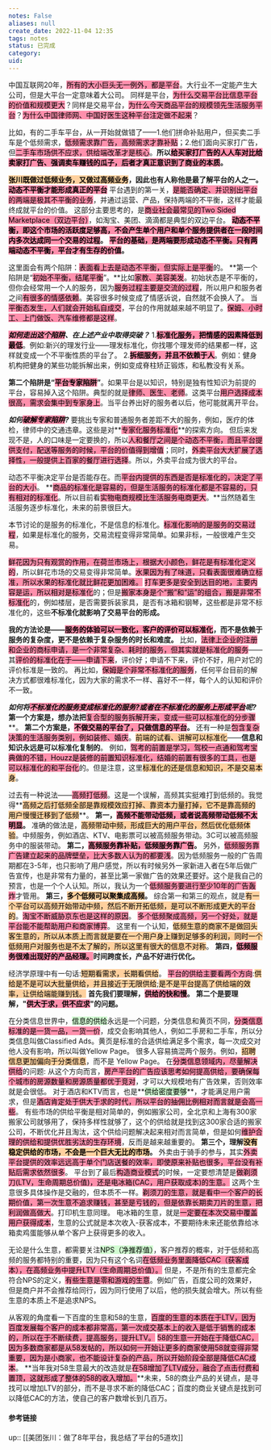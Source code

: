 ```yaml
---
notes: False
aliases: null
create_date: 2022-11-04 12:35
tags: notes
status: 已完成
category: 
uid: 
---
```


中国互联网20年，<mark style="background: #FF5582A6;">所有的大小巨头无一例外，都是平台</mark>。大行业不一定能产生大公司，但是大平台一定意味着大公司。
同样是平台，<mark style="background: #FF5582A6;">为什么交易平台比信息平台的价值和规模更大</mark>？同样是交易平台，<mark style="background: #FF5582A6;">为什么今天商品平台的规模领先生活服务平台</mark>？<mark style="background: #FF5582A6;">为什么中国律师网、中国好医生这种平台注定做不起来</mark>？

比如，有的二手车平台，从一开始就做错了——1.他们拼命补贴用户，但买卖二手车是个低频需求，<mark style="background: #FF5582A6;">低频需求靠广告，高频需求才靠补贴</mark>；2.他们面向买家打广告，但<mark style="background: #FF5582A6;">二手车市场供不应求，供给端改革才是核心</mark>。**所以<mark style="background: #FF5582A6;">给买家打广告的人人车对比给卖家打广告、强调卖车赚钱的瓜子，后者才真正意识到了商业的本质</mark>。**

**<mark style="background: #FFB86CA6;">张川既做过低频业务，又做过高频业务</mark>，因此也有人称他是最了解平台的人之一。**
 **<mark style="background: #FF5582A6;">动态不平衡才能形成真正的平台</mark>**
平台遇到的第一关，<mark style="background: #FF5582A6;">是能否确定、并识别出平台的两端是极其不平衡的业务</mark>，并通过运营、产品，保持两端的不平衡，这样才能最终成就平台的价值。
这部分主要思考的，是<mark style="background: #FF5582A6;">商业社会最常见的Two Sided Marketplace（双边平台）</mark>，如淘宝、美团、滴滴都是典型的双边平台。
**<mark style="background: #FF5582A6;">动态不平衡，即这个市场的活跃度足够高，不会产生单个用户和单个服务提供者在一段时间内多次达成同一个交易的过程</mark>。**
**<mark style="background: #FF5582A6;">平台的基础，是两端要形成动态不平衡。只有两端动态不平衡，平台才有生存的价值</mark>。**

这里面会有两个陷阱：<mark style="background: #FF5582A6;">表面看上去是动态不平衡，但实际上是平衡</mark>的。
**第一个陷阱是“<mark style="background: #FF5582A6;">初始不平衡，结尾平衡</mark>”。**比如<mark style="background: #FF5582A6;">家教、美容美发</mark>。初始状态是不平衡的，但你会经常用一个人的服务，因为<mark style="background: #FF5582A6;">服务过程主要是交流的过程</mark>，所以用户和服务者之间<mark style="background: #FF5582A6;">有很多的情感依赖</mark>。美容很多时候变成了情感诉说，自然就不会换人了。
当<mark style="background: #FF5582A6;">平衡态发生，人们就会开始私自成交</mark>，平台的作用就越来越不明显了。<mark style="background: #FF5582A6;">保姆、小时工、上门做饭、汽车维修都是这样</mark>。

_**<mark style="background: #FF5582A6;">如何走出这个陷阱</mark>、在上述产业中取得突破？**_
1.**<mark style="background: #FF5582A6;">标准化服务，把情感的因素降低到最低</mark>**。例如:新兴的理发行业——理发标准化，你找哪个理发师的结果都一样，这样就变成一个不平衡性质的平台了。
2.**<mark style="background: #FF5582A6;">拆细服务，并且不依赖于人</mark>**。例如：健身机构把健身的某些功能拆解出来，例如变成脊柱矫正锻炼，和私教没有关系。

**第二个陷阱是“<mark style="background: #FF5582A6;">平台专家陷阱</mark>”**。如果平台是以知识，特别是独有性知识为前提的平台，容易掉入这个陷阱。典型的就是<mark style="background: #FF5582A6;">律师、医生、老师</mark>。这类平台<mark style="background: #FF5582A6;">用户选择成本很高，需求会集中到专家身上</mark>。当平台养出好的服务者以后，他可能就离开平台。

**_如何<mark style="background: #FF5582A6;">破解专家陷阱</mark>?_**
要挑出专家和普通服务者差距不大的服务，例如，医疗的体检，律师中的交通违章。这些是对**<mark style="background: #FF5582A6;">专家化服务标准化</mark>**的探索方向。
但后来发现不是，人的口味是一定要换的，所以<mark style="background: #FF5582A6;">人和餐厅之间是个动态不平衡，而且平台提供支付，配送等服务的时候，平台的价值得到增值</mark>；同时，<mark style="background: #FF5582A6;">外卖平台大大扩展了选择性，一般提供上百家的餐厅进行选择</mark>。所以，外卖平台成为很大的平台。

动态不平衡决定平台是否能存在。而<mark style="background: #FF5582A6;">平台内提供的东西是否是标准化的，决定了平台的大小</mark>。
**<mark style="background: #FF5582A6;">商品的标准化是容易的，但是生活服务的标准化都是不容易的，只有相对的标准化</mark>。所以目前看<mark style="background: #FF5582A6;">实物电商规模比生活服务电商更大</mark>。**当然随着生活服务逐步标准化，未来的前景很巨大。

本节讨论的是服务的标准化，不是信息的标准化。<mark style="background: #FF5582A6;">标准化影响的是服务的交易过程</mark>，如果是标准化的服务，交易流程变得非常简单。如果非标，一般很难产生交易。

<mark style="background: #FF5582A6;">鲜花因为只有观赏的作用，在荷兰市场上，根据大小颜色，鲜花是有标准化定义的</mark>，所以鲜花市场的交易变得非常简单。<mark style="background: #FF5582A6;">水果因为有了味道，只看表面很难确立标准，所以水果的标准化就比鲜花更加困难。</mark>
<mark style="background: #FF5582A6;">打车更多是安全到达目的地，主要内容是运，所以相对是标准化</mark>的；但是<mark style="background: #FF5582A6;">搬家本身是个“搬”和“运”的组合，搬是非常不标准化</mark>的，例如楼层，是否需要拆装家具，是否有冰箱和钢琴，这些都是非常不标准化的，这些**不标准化就影响了交易平台的形成。**

**我的方法论是——<mark style="background: #FF5582A6;">服务的体验可以一致化，客户的评价可以标准化</mark>，而不是依赖于服务的复杂度，更不是依赖于复杂服务的时长和难度。**
比如，<mark style="background: #FF5582A6;">法律上企业的注册和企业的商标申请，是一个非常复杂、耗时的服务，但其实就是标准化的服务</mark>——其<mark style="background: #FF5582A6;">评价的标准化在于——申请下来</mark>，评价好；申请不下来，评价不好，用户对它的评价标准是一致的。
再比如，<mark style="background: #FF5582A6;">保姆是个非常不标准化的服务</mark>，任何平台目前的解决方式都很难标准化，因为大家的需求不一样、喜好不一样，每个人的认知和评价不一致。

_**如何将<mark style="background: #FF5582A6;">不标准化的服务变成标准化的服务?或者在不标准化的服务上形成平台</mark>呢?**_
**第一个方案是，想办法把**<mark style="background: #FF5582A6;">复合型的服务拆解开来，变成一些可以标准化的分步骤</mark>**。
**第二个方案是，<mark style="background: #FF5582A6;">不做交易的平台了，只做信息的平台</mark>。**
还有一种是<mark style="background: #FF5582A6;">包含复杂决策的生活服务类别，例如装修、婚庆</mark>。<mark style="background: #FFB86CA6;">前端的试看、讲解可以标准化</mark>——**信息和知识永远是可以标准化复制的**。
例如，<mark style="background: #FF5582A6;">驾考的前置是学习，驾校一点通和驾考宝典做的不错，Houzz是装修的前置知识标准化，结婚的前置有很多的工具，也是可以标准化的和平台化</mark>的。但是注意，这里<mark style="background: #FFB86CA6;">标准化的还是信息和知识，不是交易本身</mark>。

过去有一种说法——<mark style="background: #FF5582A6;">高频打低频</mark>。这是一个误解，高频其实挺难打到低频的。我觉得**<mark style="background: #FFB86CA6;">高频之后打低频全部是靠规模效应打掉、靠资本力量打掉，它不是靠高频的用户慢慢迁移到了低频</mark>**。
**第一，<mark style="background: #FF5582A6;">高频不能带动低频，或者说高频带动低频不太明显</mark>。**
准确的做法是，<mark style="background: #FFB86CA6;">高频带动中频，形成巨大的用户平台，然后优化低频体验</mark>。中频服务，例如酒店、KTV、电影票可以被高频服务带动。3C可以被高频服务中的服装带动。
**第二，<mark style="background: #FF5582A6;">高频服务靠补贴，低频服务靠广告</mark>。**
另外，<mark style="background: #FF5582A6;">低频服务靠广告建立起来的品牌壁垒，比大多数人认为的都要浅</mark>。因为低频服务一般的广告周期都在3-5年，也只影响了用户感觉，所以有时候另外一家新进入者在5年后做广告宣传，也是非常有力量的，甚至比第一家做广告的效果还要好。这个是我自己的预言，也是一个个人认知。所以，我认为一个<mark style="background: #FF5582A6;">低频服务要进行至少10年的广告轰炸</mark>才管用。
**第三，<mark style="background: #FFB86CA6;">多个低频可以聚集成高频</mark>。**
综合第一和第三的观点，就是<mark style="background: #FFB86CA6;">有一个平台可以高频开始带动中频，然后不断开拓低频，是可以不断形成更大的平台的</mark>。<mark style="background: #FF5582A6;">淘宝不断威胁京东也是这样的原因</mark>。
<mark style="background: #FF5582A6;">多个低频聚成高频，另一个好处，就是平台能不能帮助用户和商家博弈</mark>。
这里有一个认知，<mark style="background: #FFB86CA6;">低频生意的商家不是做回头客生意的，所以从本质上而言就是要在一个用户身上赚到足够多的利润，同时一个低频用户对服务也是不太了解的，所以这里有很大的信息不对称</mark>。
**第四，<mark style="background: #FF5582A6;">低频服务很难出现好的产品经理。</mark>时间跨度长，产品不好进行优化。**

经济学原理中有一句话:<mark style="background: #FFB86CA6;">短期看需求，长期看供给</mark>。
<mark style="background: #FF5582A6;">平台的供给主要看两个方向</mark>:<mark style="background: #FFB86CA6;">供给是不是可以大批量供给，并且接近于无限供给</mark>;<mark style="background: #FFB86CA6;">是不是平台提高了供给端的效率，让供给端能赚到钱。</mark>
**首先我们要理解，<mark style="background: #FF5582A6;">供给的快和慢</mark>。**
**第二个是要理解，"<mark style="background: #FF5582A6;">供大于求，供不应求</mark>"的问题。**

在分类信息世界中，<mark style="background: #BBFABBA6;">信息的供给</mark>永远是一个问题，分类信息和黄页不同，<mark style="background: #FF5582A6;">分类信息标准的是一货一品，一货一价</mark>，成交会影响其他人，例如二手房和二手车，所以分类信息叫做Classified Ads。黄页是标准的合适供给满足多个需求，每一次成交对他人没有影响，所以叫做Yellow Page。
很多人容易搞混两个服务。例如，<mark style="background: #FFB86CA6;">招聘信息更加偏向于分类信息</mark>，而不是 Yellow Page。
在<mark style="background: #FF5582A6;">分类信息领域内，尽量解决供给</mark>的问题:
从这个方向而言，<mark style="background: #FF5582A6;">房产平台的广告应该思考如何提高供给，要确保每个城市的房源数量和房源质量都优于竞对</mark>，才可以大规模地有广告效果，否则效率就是会很低。
对于酒店和KTV而言，也是**<mark style="background: #BBFABBA6;">供给密度要够</mark>**，才能满足用户需求，但是<mark style="background: #FF5582A6;">酒店肯定处于供大于求的时代，所以平台的抽佣比例相对而言就是会高一些</mark>。
有些市场的供给平衡是相对简单的，例如搬家公司，全北京和上海有300家搬家公司就够用了，保持多样性就够了，这个的供给就是找到这300家合适的搬家公司，不断优化并且淘汰，这个供给问题解决起来相对而言简单，但是如何<mark style="background: #FF5582A6;">维护合理的供给和提供优胜劣汰的生存环境</mark>，反而是越来越重要的。
**第三个，理解<mark style="background: #FFB86CA6;">没有稳定供给的市场，不会是一个巨大无比的市场</mark>。**
外卖由于骑手的参与，其实<mark style="background: #FF5582A6;">外卖平台提供的效率远远高于单个门店送餐的效率，即使原来补贴也很多，平台没有补贴后需求依然很多</mark>。
平台到了最后<mark style="background: #FF5582A6;">构造商业模式</mark>的时候，一定要想清楚是<mark style="background: #FF5582A6;">做剃须刀(LTV，生命周期总价值)，还是电冰箱(CAC，用户获取成本)的生意。</mark>
这两个生意很多具体操作是交融的，但本质不一样。<mark style="background: #FF5582A6;">剃须刀的生意，就是看中一个客户的长期价值，第一次生意不追求赚钱，甚至是亏钱的，但是依靠长期卖刀片的生意，把利润做高做大</mark>。打印机生意同理。
电冰箱的生意，就是<mark style="background: #FF5582A6;">一定要在本次交易中覆盖用户获得成本</mark>，生意的公式就是本次收入-获客成本，不要期待未来还能依靠给冰箱卖鸡蛋能够从单个客户上获得更多的收入。

无论是什么生意，都需要关注<mark style="background: #BBFABBA6;">NPS（净推荐值）</mark>，客户推荐的概率，对于低频和高频的服务都特别的重要，因为只有这个名词<mark style="background: #FF5582A6;">在低频业务里面降低CAC（获客成本），在高频业务中提升LTV（生命周期总价值）。</mark>
但是，不是所有的生意都完全符合NPS的定义，<mark style="background: #FF5582A6;">有些生意是零和游戏的生意</mark>。例如广告，百度公司的效果好，但是商户并不会推荐给同行，因为同行使用了以后，他的损失就会增大。所以有些生意的本质上不是追求NPS。

从客观的角度看一下百度的生意和58的生意，<mark style="background: #FF5582A6;">百度的生意的本质在于LTV，因为百度发展每个客户的成本都非常高，第一次成交基本上的收入是低于销售的成本的，所以在于不断续费，提高服务，提升LTV。</mark>
<mark style="background: #FF5582A6;">58的生意一开始在于降低CAC，因为多数商家都是从58发帖的，所以如何一开始让更多的商家使用58就变得非常重要，因为是小商家，也不能设计复杂的产品，所以开始阶段全部是降低CAC成本</mark>。
**当年我对58生意最大的改造就是<mark style="background: #FF5582A6;">在58增加了LTV成分，融合了点击付费和置顶，这就形成了整体的58的收入增加。</mark>**未来，58的商业产品的关键点，是寻找可以增加LTV的部分，而不是寻求不断的降低CAC；百度的商业关键点是找到可以降低CAC的方法，使自己的客户数增长到几百万。

#### 参考链接

up:: [[美团张川：做了8年平台，我总结了平台的5道坎]]